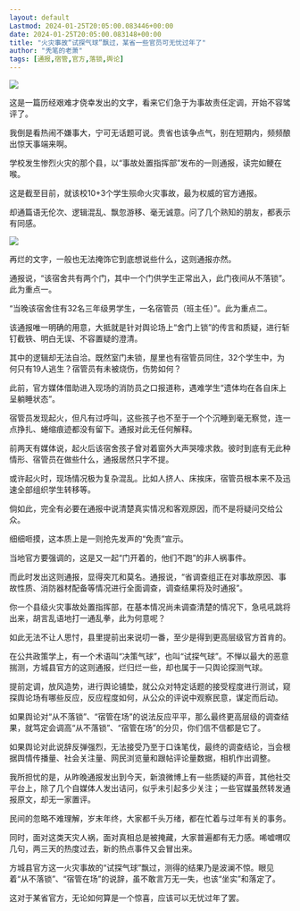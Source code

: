 ```yaml
---
layout: default
Lastmod: 2024-01-25T20:05:00.083446+00:00
date: 2024-01-25T20:05:00.083148+00:00
title: "火灾事故“试探气球”飘过，某省一些官员可无忧过年了"
author: "秃笔的老萧"
tags: [通报,宿管,官方,落锁,舆论]
---
```


![](https://images.weserv.nl/?url=https%3A//mmbiz.qpic.cn/sz_mmbiz_png/vD3Zx2PeFibmBuJiaYDE1bJREnr5Hs9N1qRxTz5RJBKZFSJYbibOkoE0Q5Y0epbuhEZEXAo3CicLRWiblmnYYGrY8pA/640%3Fwx_fmt%3Dpng%26from%3Dappmsg)

这是一篇历经艰难才侥幸发出的文字，看来它们急于为事故责任定调，开始不容骘评了。

我倒是看热闹不嫌事大，宁可无话题可说。贵省也该争点气，别在短期内，频频酿出惊天事端来啊。  

学校发生惨烈火灾的那个县，以“事故处置指挥部”发布的一则通报，读完如鲠在喉。

这是截至目前，就该校10+3个学生殒命火灾事故，最为权威的官方通报。

却通篇语无伦次、逻辑混乱、飘忽游移、毫无诚意。问了几个熟知的朋友，都表示有同感。

![](https://images.weserv.nl/?url=https%3A//mmbiz.qpic.cn/sz_mmbiz_png/vD3Zx2PeFibmBuJiaYDE1bJREnr5Hs9N1q5xOI8cxmwQzta3AMhW4BvsVsPaAVxS1TtsnHWVfjLxoy0kUwfNNhRg/640%3Fwx_fmt%3Dpng%26from%3Dappmsg)

再烂的文字，一般也无法掩饰它到底想说些什么，这则通报亦然。

通报说，“该宿舍共有两个门，其中一个门供学生正常出入，此门夜间从不落锁”。此为重点一。

“当晚该宿舍住有32名三年级男学生，一名宿管员（班主任）”。此为重点二。

该通报唯一明确的用意，大抵就是针对舆论场上“舍门上锁”的传言和质疑，进行斩钉截铁、明白无误、不容置疑的澄清。

其中的逻辑却无法自洽。既然室门未锁，屋里也有宿管员同住，32个学生中，为何只有19人逃生？宿管员有未被烧伤，伤势如何？

此前，官方媒体借助进入现场的消防员之口报道称，遇难学生“遗体均在各自床上呈躺睡状态”。

宿管员发现起火，但凡有过呼叫，这些孩子也不至于一个个沉睡到毫无察觉，连一点挣扎、蜷缩痕迹都没有留下。通报对此无任何解释。

前两天有媒体说，起火后该宿舍孩子曾对着窗外大声哭嚎求救。彼时到底有无此种情形、宿管员在做些什么，通报居然只字不提。

或许起火时，现场情况极为复杂混乱。比如人挤人、床挨床，宿管员根本来不及迅速全部组织学生转移等。

倘如此，完全有必要在通报中说清楚真实情况和客观原因，而不是将疑问交给公众。

细细咂摸，这本质上是一则抢先发声的“免责”宣示。

当地官方要强调的，这是又一起“门开着的，他们不跑”的非人祸事件。

而此时发出这则通报，显得突兀和莫名。通报说，“省调查组正在对事故原因、事故性质、消防器材配备等情况进行全面调查，调查结果将及时通报”。

你一个县级火灾事故处置指挥部，在基本情况尚未调查清楚的情况下，急吼吼跳将出来，胡言乱语地打一通乱拳，此为何意呢？

如此无法不让人思忖，县里提前出来说叨一番，至少是得到更高层级官方首肯的。

在公共政策学上，有一个术语叫“决策气球”，也叫“试探气球”。不惮以最大的恶意揣测，方城县官方的这则通报，烂归烂一些，却也属于一只舆论探测气球。

提前定调，放风造势，进行舆论铺垫，就公众对特定话题的接受程度进行测试，窥探舆论场有哪些反应，反应程度如何，从公众的评说中观察民意，谋定而后动。

如果舆论对“从不落锁”、“宿管在场”的说法反应平平，那么最终更高层级的调查结果，就笃定会调高“从不落锁”、“宿管在场”的分贝，你们信不信都是它了。

如果舆论对此说辞反弹强烈，无法接受乃至于口诛笔伐，最终的调查结论，当会根据舆情传播量、社会关注量、网民浏览量和跟帖评论量数据，相机作出调整。

我所担忧的是，从昨晚通报发出到今天，新浪微博上有一些质疑的声音，其他社交平台上，除了几个自媒体人发出诘问，似乎未引起多少关注；一些官媒虽然转发通报原文，却无一家置评。

民间的忽略不难理解，岁末年终，大家都千头万绪，都在忙着与过年有关的事务。

同时，面对这类天灾人祸，面对真相总是被掩藏，大家普遍都有无力感。唏嘘喟叹几句，两三天的热度过去，新的热点事件又会冒出来。

方城县官方这一火灾事故的“试探气球”飘过，测得的结果乃是波澜不惊。眼见着“从不落锁”、“宿管在场”的说辞，虽不敢言万无一失，也该“坐实”和落定了。  

这对于某省官方，无论如何算是一个惊喜，应该可以无忧过年了罢。

